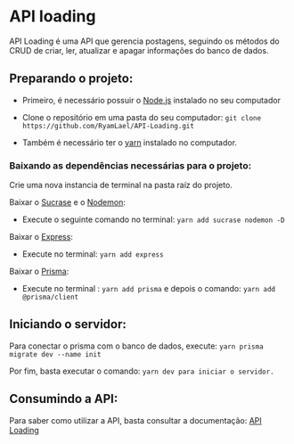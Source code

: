 # API loading 

API Loading é uma API que gerencia postagens, seguindo os métodos do CRUD de criar, ler, atualizar e apagar informações do banco de dados.

## Preparando o projeto:

- Primeiro, é necessário possuir o [Node.js](https://nodejs.org/en) instalado no seu computador

- Clone o repositório em uma pasta do seu computador: `git clone https://github.com/RyamLael/API-Loading.git`

- Também é necessário ter o [yarn](https://yarnpkg.com/) instalado no computador.

### Baixando as dependências necessárias para o projeto:
Crie uma nova instancia de terminal na pasta raíz do projeto.

Baixar o [Sucrase](https://sucrase.io/) e o [Nodemon](https://sucrase.io/):
- Execute o seguinte comando no terminal: `yarn add sucrase nodemon -D`

Baixar o [Express](https://expressjs.com/):
- Execute no terminal: `yarn add express`

Baixar o [Prisma](https://www.prisma.io/): 

- Execute no terminal : `yarn add prisma` e depois o comando: `yarn add @prisma/client`

## Iniciando o servidor: 
Para conectar o prisma com o banco de dados, execute: `yarn prisma migrate dev --name init`

Por fim, basta executar o comando: `yarn dev para iniciar o servidor.`

## Consumindo a API:
Para saber como utilizar a API, basta consultar a documentação: [API Loading](https://documenter.getpostman.com/view/35177931/2sA3Qqgstc)
